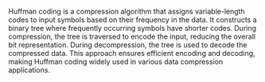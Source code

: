 Huffman coding is a compression algorithm that assigns variable-length codes to input symbols based on their frequency in the data. It constructs a binary tree where frequently occurring symbols have shorter codes. During compression, the tree is traversed to encode the input, reducing the overall bit representation. During decompression, the tree is used to decode the compressed data. This approach ensures efficient encoding and decoding, making Huffman coding widely used in various data compression applications.
